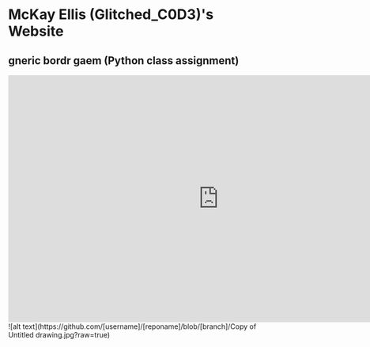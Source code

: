 # McKay Ellis (Glitched_C0D3)'s Website
## gneric bordr gaem (Python class assignment)
<iframe width="850" height="500" src="https://codehs.com/sandbox/mckayellis/gneric-bordr-gaem-1/embed/?display_mode=displayOnly&read_only=True&show_file_tree=False" frameborder="0" allowfullscreen class="video-iframe"></iframe>
![alt text](https://github.com/[username]/[reponame]/blob/[branch]/Copy of Untitled drawing.jpg?raw=true)
